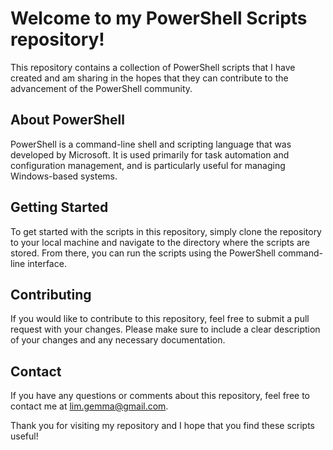 # Welcome to my PowerShell Scripts repository!

This repository contains a collection of PowerShell scripts that I have created and am sharing in the hopes that they can contribute to the advancement of the PowerShell community.

## About PowerShell

PowerShell is a command-line shell and scripting language that was developed by Microsoft. It is used primarily for task automation and configuration management, and is particularly useful for managing Windows-based systems.

## Getting Started

To get started with the scripts in this repository, simply clone the repository to your local machine and navigate to the directory where the scripts are stored. From there, you can run the scripts using the PowerShell command-line interface.

## Contributing

If you would like to contribute to this repository, feel free to submit a pull request with your changes. Please make sure to include a clear description of your changes and any necessary documentation.

## Contact

If you have any questions or comments about this repository, feel free to contact me at lim.gemma@gmail.com.

Thank you for visiting my repository and I hope that you find these scripts useful!
